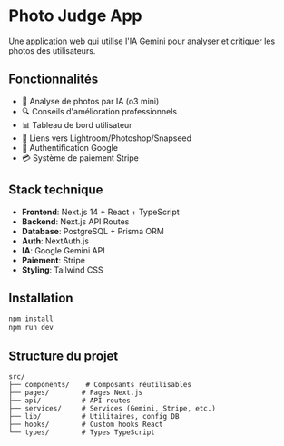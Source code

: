 # Photo Judge App

Une application web qui utilise l'IA Gemini pour analyser et critiquer les photos des utilisateurs.

## Fonctionnalités

- 📸 Analyse de photos par IA (o3 mini)
- 🔍 Conseils d'amélioration professionnels
- 📊 Tableau de bord utilisateur
- 🔗 Liens vers Lightroom/Photoshop/Snapseed
- 🔐 Authentification Google
- 💳 Système de paiement Stripe

## Stack technique

- **Frontend**: Next.js 14 + React + TypeScript
- **Backend**: Next.js API Routes
- **Database**: PostgreSQL + Prisma ORM
- **Auth**: NextAuth.js
- **IA**: Google Gemini API
- **Paiement**: Stripe
- **Styling**: Tailwind CSS

## Installation

```bash
npm install
npm run dev
```

## Structure du projet

```
src/
├── components/    # Composants réutilisables
├── pages/        # Pages Next.js
├── api/          # API routes
├── services/     # Services (Gemini, Stripe, etc.)
├── lib/          # Utilitaires, config DB
├── hooks/        # Custom hooks React
└── types/        # Types TypeScript
```
